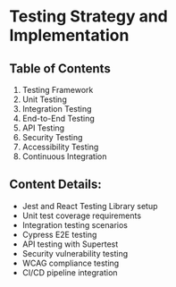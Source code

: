 # Testing Strategy and Implementation

## Table of Contents
1. Testing Framework
2. Unit Testing
3. Integration Testing
4. End-to-End Testing
5. API Testing
6. Security Testing
7. Accessibility Testing
8. Continuous Integration

## Content Details:
- Jest and React Testing Library setup
- Unit test coverage requirements
- Integration testing scenarios
- Cypress E2E testing
- API testing with Supertest
- Security vulnerability testing
- WCAG compliance testing
- CI/CD pipeline integration
